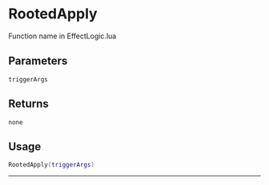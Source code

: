# RootedApply
Function name in EffectLogic.lua
## Parameters
`triggerArgs`
## Returns
`none`
## Usage
```lua
RootedApply(triggerArgs)
```
---
